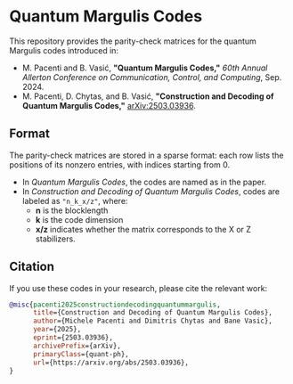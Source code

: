 # Quantum Margulis Codes  

This repository provides the parity-check matrices for the quantum Margulis codes introduced in:  

- M. Pacenti and B. Vasić, **"Quantum Margulis Codes,"** *60th Annual Allerton Conference on Communication, Control, and Computing*, Sep. 2024.  
- M. Pacenti, D. Chytas, and B. Vasić, **"Construction and Decoding of Quantum Margulis Codes,"** [arXiv:2503.03936](https://arxiv.org/abs/2503.03936).  

## Format  
The parity-check matrices are stored in a sparse format: each row lists the positions of its nonzero entries, with indices starting from 0.  

- In *Quantum Margulis Codes*, the codes are named as in the paper.  
- In *Construction and Decoding of Quantum Margulis Codes*, codes are labeled as `"n_k_x/z"`, where:  
  - **n** is the blocklength  
  - **k** is the code dimension  
  - **x/z** indicates whether the matrix corresponds to the X or Z stabilizers.  

## Citation  
If you use these codes in your research, please cite the relevant work:  

```bibtex
@misc{pacenti2025constructiondecodingquantummargulis,
      title={Construction and Decoding of Quantum Margulis Codes}, 
      author={Michele Pacenti and Dimitris Chytas and Bane Vasic},
      year={2025},
      eprint={2503.03936},
      archivePrefix={arXiv},
      primaryClass={quant-ph},
      url={https://arxiv.org/abs/2503.03936}, 
}



